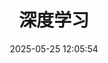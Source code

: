 ---
pageComponent:
  name: Catalogue
  data:
    key: 02.two
title: 深度学习
date: 2025-05-25 12:05:54
permalink: /two/
sidebar: false
article: false
comment: false
editLink: false
---